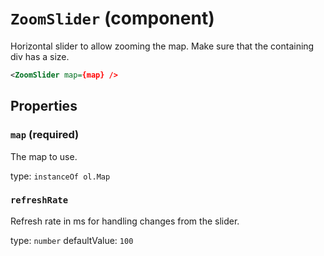 `ZoomSlider` (component)
========================

Horizontal slider to allow zooming the map. Make sure that the containing div has a size.

```xml
<ZoomSlider map={map} />
```

Properties
----------

### `map` (required)

The map to use.

type: `instanceOf ol.Map`


### `refreshRate`

Refresh rate in ms for handling changes from the slider.

type: `number`
defaultValue: `100`

